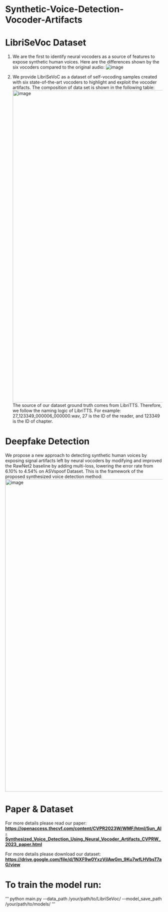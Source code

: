 # Synthetic-Voice-Detection-Vocoder-Artifacts

# LibriSeVoc Dataset
1. We are the first to identify neural vocoders as a source of features to expose synthetic human voices.
   Here are the differences shown by the six vocoders compared to the original audio:
   ![image](https://github.com/csun22/Synthetic-Voice-Detection-Vocoder-Artifacts/assets/90001788/6c3381c4-af7e-4ce2-a446-b3c76bf52aee)

2. We provide LibriSeVoC as a dataset of self-vocoding samples created with six state-of-the-art vocoders to highlight and exploit the vocoder artifacts.
   The composition of data set is shown in the following table:
   <img width="1000" alt="image" src="https://github.com/csun22/Synthetic-Voice-Detection-Vocoder-Artifacts/assets/90001788/c74fdb20-a5b7-4109-b833-821dd8dd6230">
The source of our dataset ground truth comes from LibriTTS. Therefore, we follow the naming logic of LibriTTS. For example: 27_123349_000006_000000.wav, 27 is the ID of the reader, and 123349 is the ID of chapter.


# Deepfake Detection
We propose a new approach to detecting synthetic human voices by exposing signal artifacts left by neural vocoders by modifying and improved the RawNet2 baseline by adding multi-loss, lowering the error rate from 6.10% to 4.54% on ASVspoof Dataset.
This is the framework of the proposed synthesized voice detection method:
   <img width="1000" alt="image" src="https://github.com/csun22/Synthetic-Voice-Detection-Vocoder-Artifacts/assets/90001788/c46df06b-6d62-4b0f-a9d2-f5ffc4e378b9">

# Paper & Dataset
For more details please read our paper: **https://openaccess.thecvf.com/content/CVPR2023W/WMF/html/Sun_AI-Synthesized_Voice_Detection_Using_Neural_Vocoder_Artifacts_CVPRW_2023_paper.html**

For more details please download our dataset: **https://drive.google.com/file/d/1NXF9w0YxzVjIAwGm_9Ku7wfLHVbsT7aG/view**

# To train the model run:
‘’‘
python main.py --data_path /your/path/to/LibriSeVoc/ --model_save_path /your/path/to/models/
’‘’

